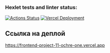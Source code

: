 ### Hexlet tests and linter status:
[![Actions Status](https://github.com/DSolokhin/frontend-project-11/actions/workflows/hexlet-check.yml/badge.svg)](https://github.com/DSolokhin/frontend-project-11/actions)
[![Vercel Deployment](https://therealsujitk-vercel-badge.vercel.app/?app=frontend-project-11-ochre-one)](https://frontend-project-11-ochre-one.vercel.app)


## Ссылка на деплой

https://frontend-project-11-ochre-one.vercel.app